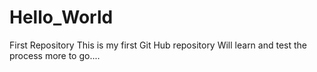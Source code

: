 # Hello_World
First Repository
This is my first Git Hub repository 
Will learn and test the process 
more to go....
